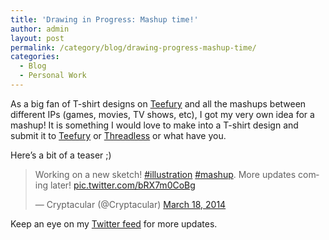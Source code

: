 ```yaml
---
title: 'Drawing in Progress: Mashup time!'
author: admin
layout: post
permalink: /category/blog/drawing-progress-mashup-time/
categories:
  - Blog
  - Personal Work
---
```

As a big fan of T-shirt designs on <a href="http://www.teefury.com/" target="_blank">Teefury</a> and all the mashups between different IPs (games, movies, TV shows, etc), I got my very own idea for a mashup! It is something I would love to make into a T-shirt design and submit it to <a href="http://www.teefury.com/" target="_blank">Teefury</a> or <a href="https://www.threadless.com/" target="_blank">Threadless</a> or what have you.

Here&#8217;s a bit of a teaser ;)

<blockquote class="twitter-tweet" width="550">
  <p lang="en" dir="ltr">
    Working on a new sketch! <a href="https://twitter.com/hashtag/illustration?src=hash">#illustration</a> <a href="https://twitter.com/hashtag/mashup?src=hash">#mashup</a>. More updates coming later! <a href="http://t.co/bRX7m0CoBg">pic.twitter.com/bRX7m0CoBg</a>
  </p>
  
  <p>
    &mdash; Cryptacular (@Cryptacular) <a href="https://twitter.com/Cryptacular/status/445829129720438784">March 18, 2014</a>
  </p>
</blockquote>



Keep an eye on my <a href="https://twitter.com/Cryptacular" target="_blank">Twitter feed</a> for more updates.